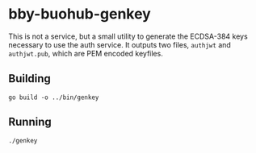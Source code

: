 # bby-buohub-genkey

This is not a service, but a small utility to generate the ECDSA-384 keys necessary to use the auth service. It outputs two files, `authjwt` and `authjwt.pub`, which are PEM encoded keyfiles.

## Building

`go build -o ../bin/genkey`

## Running

`./genkey`